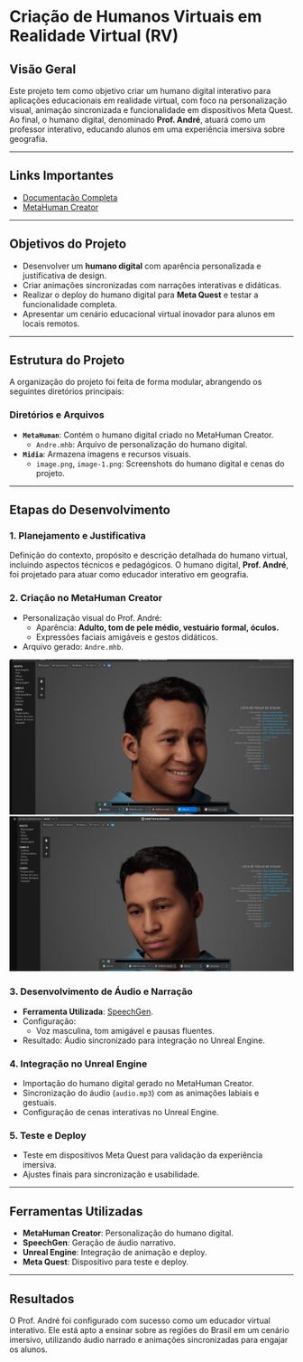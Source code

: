 # **Criação de Humanos Virtuais em Realidade Virtual (RV)**

## **Visão Geral**
Este projeto tem como objetivo criar um humano digital interativo para aplicações educacionais em realidade virtual, com foco na personalização visual, animação sincronizada e funcionalidade em dispositivos Meta Quest. Ao final, o humano digital, denominado **Prof. André**, atuará como um professor interativo, educando alunos em uma experiência imersiva sobre geografia.

---

## **Links Importantes**
- [Documentação Completa](https://github.com/Gabi-Barretto/M12-Individual/blob/master/Parte-2/Semana-2/docs/Semana%202%20-%20Pessoa%20Virtual.md)
- [MetaHuman Creator](https://www.unrealengine.com/en-US/metahuman-creator)

---

## **Objetivos do Projeto**
- Desenvolver um **humano digital** com aparência personalizada e justificativa de design.
- Criar animações sincronizadas com narrações interativas e didáticas.
- Realizar o deploy do humano digital para **Meta Quest** e testar a funcionalidade completa.
- Apresentar um cenário educacional virtual inovador para alunos em locais remotos.

---

## **Estrutura do Projeto**
A organização do projeto foi feita de forma modular, abrangendo os seguintes diretórios principais:

### **Diretórios e Arquivos**
- **`MetaHuman`**: Contém o humano digital criado no MetaHuman Creator.
  - `Andre.mhb`: Arquivo de personalização do humano digital.
- **`Midia`**: Armazena imagens e recursos visuais.
  - `image.png`, `image-1.png`: Screenshots do humano digital e cenas do projeto.

---

## **Etapas do Desenvolvimento**

### **1. Planejamento e Justificativa**
Definição do contexto, propósito e descrição detalhada do humano virtual, incluindo aspectos técnicos e pedagógicos. O humano digital, **Prof. André**, foi projetado para atuar como educador interativo em geografia.

### **2. Criação no MetaHuman Creator**
- Personalização visual do Prof. André:
  - Aparência: **Adulto, tom de pele médio, vestuário formal, óculos.**
  - Expressões faciais amigáveis e gestos didáticos.
- Arquivo gerado: `Andre.mhb`.

![Prof. André](./midia/image.png)
![Prof. André em ação](./midia/image-1.png)

### **3. Desenvolvimento de Áudio e Narração**
- **Ferramenta Utilizada**: [SpeechGen](https://speechgen.io/pt/).
- Configuração:
  - Voz masculina, tom amigável e pausas fluentes.
- Resultado: Áudio sincronizado para integração no Unreal Engine.

### **4. Integração no Unreal Engine**
- Importação do humano digital gerado no MetaHuman Creator.
- Sincronização do áudio (`audio.mp3`) com as animações labiais e gestuais.
- Configuração de cenas interativas no Unreal Engine.

### **5. Teste e Deploy**
- Teste em dispositivos Meta Quest para validação da experiência imersiva.
- Ajustes finais para sincronização e usabilidade.

---

## **Ferramentas Utilizadas**
- **MetaHuman Creator**: Personalização do humano digital.
- **SpeechGen**: Geração de áudio narrativo.
- **Unreal Engine**: Integração de animação e deploy.
- **Meta Quest**: Dispositivo para teste e deploy.

---

## **Resultados**
O Prof. André foi configurado com sucesso como um educador virtual interativo. Ele está apto a ensinar sobre as regiões do Brasil em um cenário imersivo, utilizando áudio narrado e animações sincronizadas para engajar os alunos.